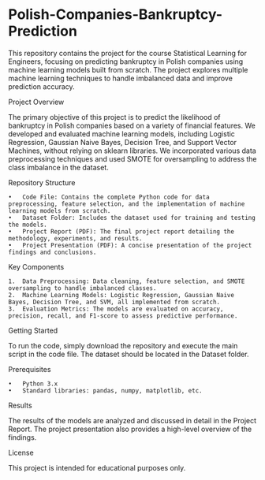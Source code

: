 # Polish-Companies-Bankruptcy-Prediction

This repository contains the project for the course Statistical Learning for Engineers, focusing on predicting bankruptcy in Polish companies using machine learning models built from scratch. The project explores multiple machine learning techniques to handle imbalanced data and improve prediction accuracy.

Project Overview

The primary objective of this project is to predict the likelihood of bankruptcy in Polish companies based on a variety of financial features. We developed and evaluated machine learning models, including Logistic Regression, Gaussian Naive Bayes, Decision Tree, and Support Vector Machines, without relying on sklearn libraries. We incorporated various data preprocessing techniques and used SMOTE for oversampling to address the class imbalance in the dataset.

Repository Structure

	•	Code File: Contains the complete Python code for data preprocessing, feature selection, and the implementation of machine learning models from scratch.
	•	Dataset Folder: Includes the dataset used for training and testing the models.
	•	Project Report (PDF): The final project report detailing the methodology, experiments, and results.
	•	Project Presentation (PDF): A concise presentation of the project findings and conclusions.

Key Components

	1.	Data Preprocessing: Data cleaning, feature selection, and SMOTE oversampling to handle imbalanced classes.
	2.	Machine Learning Models: Logistic Regression, Gaussian Naive Bayes, Decision Tree, and SVM, all implemented from scratch.
	3.	Evaluation Metrics: The models are evaluated on accuracy, precision, recall, and F1-score to assess predictive performance.

Getting Started

To run the code, simply download the repository and execute the main script in the code file. The dataset should be located in the Dataset folder.

Prerequisites

	•	Python 3.x
	•	Standard libraries: pandas, numpy, matplotlib, etc.

Results

The results of the models are analyzed and discussed in detail in the Project Report. The project presentation also provides a high-level overview of the findings.

License

This project is intended for educational purposes only.
